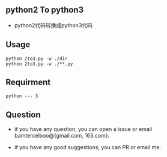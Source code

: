 
## python2 To python3 ##

- python2代码转换成python3代码

## Usage ##
	python 2to3.py -w ./dir
	python 2to3.py -w ./**.py

	
## Requirment ##
	python --- 3

## Question ##

- if you have any question, you can open a issue or email bamtercelboo@{gmail.com, 163.com}.

- if you have any good suggestions, you can PR or email me.







